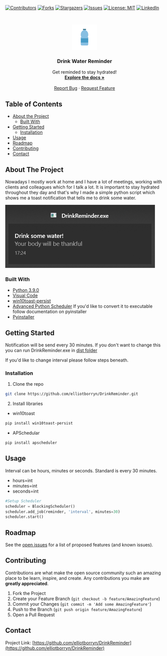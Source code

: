 <!-- PROJECT SHIELDS -->
<!--
*** I'm using markdown "reference style" links for readability.
*** Reference links are enclosed in brackets [ ] instead of parentheses ( ).
*** See the bottom of this document for the declaration of the reference variables
*** for contributors-url, forks-url, etc. This is an optional, concise syntax you may use.
*** https://www.markdownguide.org/basic-syntax/#reference-style-links
-->
[![Contributors][contributors-shield]][contributors-url]
[![Forks][forks-shield]][forks-url]
[![Stargazers][stars-shield]][stars-url]
[![Issues][issues-shield]][issues-url]
[![License: MIT][license-shield]][license-url]
[![LinkedIn][linkedin-shield]][linkedin-url]


<!-- PROJECT LOGO -->
<br />
<p align="center">
  <a href="https://github.com/elliotborryn/DrinkReminder">
    <img src="img/water-bottle.png" alt="Water Bottle" width="80" height="80">
  </a>

  <h3 align="center">Drink Water Reminder</h3>

  <p align="center">
    Get reminded to stay hydrated!
    <br />
    <a href="https://github.com/elliotborryn/DrinkReminder"><strong>Explore the docs »</strong></a>
    <br />
    <br />
    <a href="https://github.com/elliotborryn/DrinkReminder/issues">Report Bug</a>
    ·
    <a href="https://github.com/elliotborryn/DrinkReminder/issues">Request Feature</a>
  </p>
</p>


<!-- TABLE OF CONTENTS -->
## Table of Contents

* [About the Project](#about-the-project)
  * [Built With](#built-with)
* [Getting Started](#getting-started)
  * [Installation](#installation)
* [Usage](#usage)
* [Roadmap](#roadmap)
* [Contributing](#contributing)
* [Contact](#contact)



<!-- ABOUT THE PROJECT -->
## About The Project
Nowadays I mostly work at home and I have a lot of meetings, working with clients and colleagues which for I talk a lot. It is important to stay hydrated throughout they day and that's why I made a simple python script which shows me a toast notification that tells me to drink some water.

[![Notification Example][product-screenshot]](https://github.com/elliotborryn/DrinkReminder/blob/main/img/drinkReminderNotification.PNG)


### Built With

* [Python 3.9.0](https://www.python.org/downloads/release/python-390/)
* [Visual Code](https://code.visualstudio.com/)
* [win10toast-persist](https://pypi.org/project/win10toast-persist/)
* [Advanced Python Scheduler](https://apscheduler.readthedocs.io/en/stable/)
If you'd like to convert it to executable follow documentation on pyinstaller
* [Pyinstaller](https://www.pyinstaller.org/)



<!-- GETTING STARTED -->
## Getting Started

Notification will be send every 30 minutes. 
If you don't want to change this you can run DrinkReminder.exe in [dist folder](https://github.com/elliotborryn/DrinkReminder/tree/main/dist)

If you'd like to change interval please follow steps beneath.

### Installation

1. Clone the repo
```sh
git clone https://github.com/elliotborryn/DrinkReminder.git
```
2. Install libraries
* win10toast
```sh
pip install win10toast-persist
```
* APSchedular
```sh
pip install apscheduler
```


<!-- USAGE EXAMPLES -->
## Usage

Interval can be hours, minutes or seconds. Standard is every 30 minutes.

* hours=int
* minutes=int
* seconds=int

```python
#Setup Scheduler
scheduler = BlockingScheduler()
scheduler.add_job(reminder, 'interval', minutes=30)
scheduler.start()
```

<!-- ROADMAP -->
## Roadmap

See the [open issues](https://github.com/elliotborryn/DrinkReminder/issues) for a list of proposed features (and known issues).



<!-- CONTRIBUTING -->
## Contributing

Contributions are what make the open source community such an amazing place to be learn, inspire, and create. Any contributions you make are **greatly appreciated**.

1. Fork the Project
2. Create your Feature Branch (`git checkout -b feature/AmazingFeature`)
3. Commit your Changes (`git commit -m 'Add some AmazingFeature'`)
4. Push to the Branch (`git push origin feature/AmazingFeature`)
5. Open a Pull Request




<!-- CONTACT -->
## Contact

Project Link: [https://github.com/elliotborryn/DrinkReminder](https://github.com/elliotborryn/DrinkReminder)



<!-- MARKDOWN LINKS & IMAGES -->
<!-- https://www.markdownguide.org/basic-syntax/#reference-style-links -->
[contributors-shield]: https://img.shields.io/github/contributors/elliotborryn/DrinkReminder.svg?style=flat-square
[contributors-url]: https://github.com/elliotborryn/DrinkReminder/graphs/contributors
[forks-shield]: https://img.shields.io/github/forks/elliotborryn/DrinkReminder.svg?style=flat-square
[forks-url]: https://github.com/elliotborryn/DrinkReminder/network/members
[stars-shield]: https://img.shields.io/github/stars/elliotborryn/DrinkReminder.svg?style=flat-square
[stars-url]: https://github.com/elliotborryn/DrinkReminder/stargazers
[issues-shield]: https://img.shields.io/github/issues/elliotborryn/DrinkReminder.svg?style=flat-square
[issues-url]: https://github.com/elliotborryn/DrinkReminder/issues
[license-shield]: https://img.shields.io/badge/License-MIT-brightgreen.svg
[license-url]: https://github.com/elliotborryn/DrinkReminder/blob/main/LICENSE.txt
[linkedin-shield]: https://img.shields.io/badge/-LinkedIn-black.svg?style=flat-square&logo=linkedin&colorB=555
[linkedin-url]: https://linkedin.com/in/elliot-borryn-941aba133
[product-screenshot]: img/drinkReminderNotification.PNG
